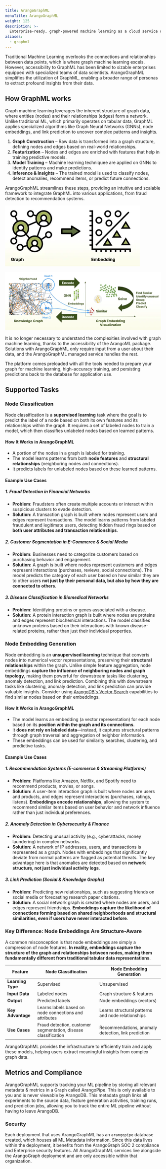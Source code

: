 ```yaml
---
title: ArangoGraphML
menuTitle: ArangoGraphML
weight: 125
description: >-
  Enterprise-ready, graph-powered machine learning as a cloud service or self-managed
aliases:
  - graphml
---
```

Traditional Machine Learning overlooks the connections and relationships
between data points, which is where graph machine learning excels. However,
accessibility to GraphML has been limited to sizable enterprises equipped with
specialized teams of data scientists. ArangoGraphML simplifies the utilization of GraphML,
enabling a broader range of personas to extract profound insights from their data.

## How GraphML works

Graph machine learning leverages the inherent structure of graph data, where entities (nodes) and their relationships (edges) form a network. Unlike traditional ML, which primarily operates on tabular data, GraphML applies specialized algorithms like Graph Neural Networks (GNNs), node embeddings, and link prediction to uncover complex patterns and insights.  

1. **Graph Construction** – Raw data is transformed into a graph structure, defining nodes and edges based on real-world relationships.  
2. **Featurization** – Nodes and edges are enriched with features that help in training predictive models.  
3. **Model Training** – Machine learning techniquee are applied on GNNs to identify patterns and make predictions.  
4. **Inference & Insights** – The trained model is used to classify nodes, detect anomalies, recommend items, or predict future connections.  

ArangoGraphML streamlines these steps, providing an intuitive and scalable framework to integrate GraphML into various applications, from fraud detection to recommendation systems.  

![GraphML Embeddings](../../../images/GraphML-Embeddings.webp)

![GraphML Workflow](../../../images/GraphML-How-it-works.webp)

It is no longer necessary to understand the complexities involved with graph
machine learning, thanks to the accessibility of the ArangoML package.
Solutions with ArangoGraphML only require input from a user about
their data, and the ArangoGraphML managed service handles the rest.

The platform comes preloaded with all the tools needed to prepare your graph
for machine learning, high-accuracy training, and persisting predictions back
to the database for application use.

## Supported Tasks

### Node Classification

Node classification is a **supervised learning** task where the goal is to predict the label of a node based on both its own features and its relationships within the graph. It requires a set of labeled nodes to train a model, which then classifies unlabeled nodes based on learned patterns.

#### **How It Works in ArangoGraphML**  
- A portion of the nodes in a graph is labeled for training.  
- The model learns patterns from both **node features** and **structural relationships** (neighboring nodes and connections).  
- It predicts labels for unlabeled nodes based on these learned patterns.  

#### **Example Use Cases**  

##### **1. Fraud Detection in Financial Networks**  
- **Problem:** Fraudsters often create multiple accounts or interact within suspicious clusters to evade detection.  
- **Solution:** A transaction graph is built where nodes represent users and edges represent transactions. The model learns patterns from labeled fraudulent and legitimate users, detecting hidden fraud rings based on **both user attributes and transaction relationships**.  

##### **2. Customer Segmentation in E-Commerce & Social Media**  
- **Problem:** Businesses need to categorize customers based on purchasing behavior and engagement.  
- **Solution:** A graph is built where nodes represent customers and edges represent interactions (purchases, reviews, social connections). The model predicts the category of each user based on how similar they are to other users **not just by their personal data, but also by how they are connected to others**.  

##### **3. Disease Classification in Biomedical Networks**  
- **Problem:** Identifying proteins or genes associated with a disease.  
- **Solution:** A protein interaction graph is built where nodes are proteins and edges represent biochemical interactions. The model classifies unknown proteins based on their interactions with known disease-related proteins, rather than just their individual properties.  

### Node Embedding Generation

Node embedding is an **unsupervised learning** technique that converts nodes into numerical vector representations, preserving their **structural relationships** within the graph. Unlike simple feature aggregation, node embeddings **capture the influence of neighboring nodes and graph topology**, making them powerful for downstream tasks like clustering, anomaly detection, and link prediction. Combining this with downstream tasks like clustering, anomaly detection, and link prediction can provide valuable insights. Consider using [ArangoDB's Vector Search](https://arangodb.com/2024/11/vector-search-in-arangodb-practical-insights-and-hands-on-examples/) capabilities to find similar nodes based on their embeddings. 

#### **How It Works in ArangoGraphML**  
- The model learns an embedding (a vector representation) for each node based on its **position within the graph and its connections**.  
- It **does not rely on labeled data**—instead, it captures structural patterns through graph traversal and aggregation of neighbor information.  
- These embeddings can be used for similarity searches, clustering, and predictive tasks.  

#### **Example Use Cases**  

##### **1. Recommendation Systems (E-commerce & Streaming Platforms)**  
- **Problem:** Platforms like Amazon, Netflix, and Spotify need to recommend products, movies, or songs.  
- **Solution:** A user-item interaction graph is built where nodes are users and products, and edges represent interactions (purchases, ratings, listens). **Embeddings encode relationships**, allowing the system to recommend similar items based on user behavior and network influence rather than just individual preferences.  

##### **2. Anomaly Detection in Cybersecurity & Finance**  
- **Problem:** Detecting unusual activity (e.g., cyberattacks, money laundering) in complex networks.  
- **Solution:** A network of IP addresses, users, and transactions is represented as a graph. Nodes with embeddings that significantly deviate from normal patterns are flagged as potential threats. The key advantage here is that anomalies are detected based on **network structure, not just individual activity logs**.  

##### **3. Link Prediction (Social & Knowledge Graphs)**  
- **Problem:** Predicting new relationships, such as suggesting friends on social media or forecasting research paper citations.  
- **Solution:** A social network graph is created where nodes are users, and edges represent friendships. **Embeddings capture the likelihood of connections forming based on shared neighborhoods and structural similarities, even if users have never interacted before**.  

### **Key Difference: Node Embeddings Are Structure-Aware**  
A common misconception is that node embeddings are simply a compression of node features. **In reality, embeddings capture the structure of the graph and relationships between nodes, making them fundamentally different from traditional tabular data representations**.  

| Feature                | Node Classification | Node Embedding Generation |
|------------------------|--------------------|--------------------------|
| **Learning Type**      | Supervised        | Unsupervised            |
| **Input Data**        | Labeled nodes      | Graph structure & features |
| **Output**            | Predicted labels  | Node embeddings (vectors) |
| **Key Advantage**     | Learns labels based on node connections and attributes | Learns structural patterns and node relationships |
| **Use Cases**         | Fraud detection, customer segmentation, disease classification | Recommendations, anomaly detection, link prediction |

ArangoGraphML provides the infrastructure to efficiently train and apply these models, helping users extract meaningful insights from complex graph data.

## Metrics and Compliance

ArangoGraphML supports tracking your ML pipeline by storing all relevant metadata
& metrics in a Graph called ArangoPipe. This is only available to you and is never
viewable by ArangoDB. This metadata graph links all experiments
to the source data, feature generation activities, training runs, and prediction
jobs, allowing you to track the entire ML pipeline without having to leave ArangoDB.

### Security

Each deployment that uses ArangoGraphML has an `arangopipe` database created,
which houses all ML Metadata information. Since this data lives within the deployment,
it benefits from the ArangoGraph SOC 2 compliance and Enterprise security features.
All ArangoGraphML services live alongside the ArangoGraph deployment and are only
accessible within that organization.
